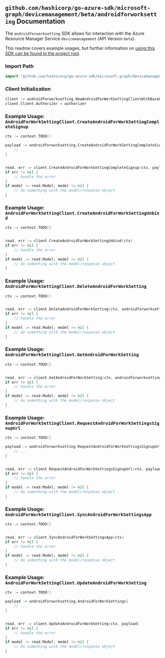 
## `github.com/hashicorp/go-azure-sdk/microsoft-graph/devicemanagement/beta/androidforworksetting` Documentation

The `androidforworksetting` SDK allows for interaction with the Azure Resource Manager Service `devicemanagement` (API Version `beta`).

This readme covers example usages, but further information on [using this SDK can be found in the project root](https://github.com/hashicorp/go-azure-sdk/tree/main/docs).

### Import Path

```go
import "github.com/hashicorp/go-azure-sdk/microsoft-graph/devicemanagement/beta/androidforworksetting"
```


### Client Initialization

```go
client := androidforworksetting.NewAndroidForWorkSettingClientWithBaseURI("https://management.azure.com")
client.Client.Authorizer = authorizer
```


### Example Usage: `AndroidForWorkSettingClient.CreateAndroidForWorkSettingCompleteSignup`

```go
ctx := context.TODO()

payload := androidforworksetting.CreateAndroidForWorkSettingCompleteSignupRequest{
	// ...
}


read, err := client.CreateAndroidForWorkSettingCompleteSignup(ctx, payload)
if err != nil {
	// handle the error
}
if model := read.Model; model != nil {
	// do something with the model/response object
}
```


### Example Usage: `AndroidForWorkSettingClient.CreateAndroidForWorkSettingUnbind`

```go
ctx := context.TODO()


read, err := client.CreateAndroidForWorkSettingUnbind(ctx)
if err != nil {
	// handle the error
}
if model := read.Model; model != nil {
	// do something with the model/response object
}
```


### Example Usage: `AndroidForWorkSettingClient.DeleteAndroidForWorkSetting`

```go
ctx := context.TODO()


read, err := client.DeleteAndroidForWorkSetting(ctx, androidforworksetting.DefaultDeleteAndroidForWorkSettingOperationOptions())
if err != nil {
	// handle the error
}
if model := read.Model; model != nil {
	// do something with the model/response object
}
```


### Example Usage: `AndroidForWorkSettingClient.GetAndroidForWorkSetting`

```go
ctx := context.TODO()


read, err := client.GetAndroidForWorkSetting(ctx, androidforworksetting.DefaultGetAndroidForWorkSettingOperationOptions())
if err != nil {
	// handle the error
}
if model := read.Model; model != nil {
	// do something with the model/response object
}
```


### Example Usage: `AndroidForWorkSettingClient.RequestAndroidForWorkSettingsSignupUrl`

```go
ctx := context.TODO()

payload := androidforworksetting.RequestAndroidForWorkSettingsSignupUrlRequest{
	// ...
}


read, err := client.RequestAndroidForWorkSettingsSignupUrl(ctx, payload)
if err != nil {
	// handle the error
}
if model := read.Model; model != nil {
	// do something with the model/response object
}
```


### Example Usage: `AndroidForWorkSettingClient.SyncAndroidForWorkSettingsApp`

```go
ctx := context.TODO()


read, err := client.SyncAndroidForWorkSettingsApp(ctx)
if err != nil {
	// handle the error
}
if model := read.Model; model != nil {
	// do something with the model/response object
}
```


### Example Usage: `AndroidForWorkSettingClient.UpdateAndroidForWorkSetting`

```go
ctx := context.TODO()

payload := androidforworksetting.AndroidForWorkSettings{
	// ...
}


read, err := client.UpdateAndroidForWorkSetting(ctx, payload)
if err != nil {
	// handle the error
}
if model := read.Model; model != nil {
	// do something with the model/response object
}
```
